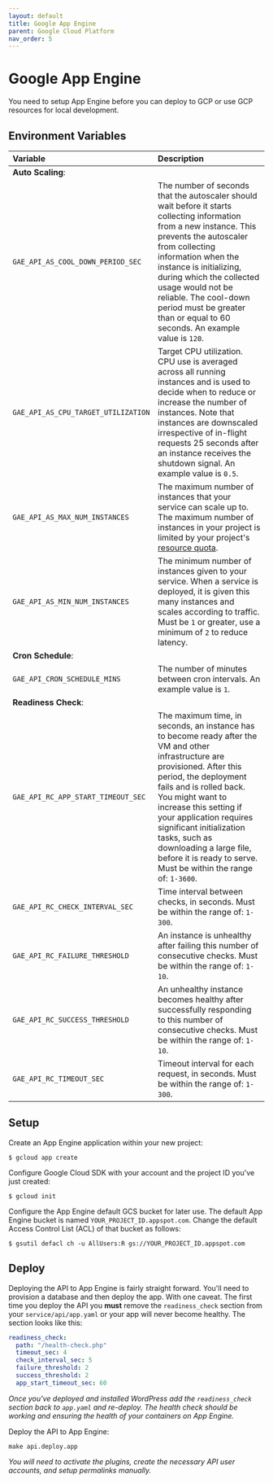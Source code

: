 ```yaml
---
layout: default
title: Google App Engine
parent: Google Cloud Platform
nav_order: 5
---
```


# Google App Engine

You need to setup App Engine before you can deploy to GCP or use GCP resources for local development.

## Environment Variables

| Variable | Description |
| :--- | :--- |
| **Auto Scaling**: |
| `GAE_API_AS_COOL_DOWN_PERIOD_SEC` | The number of seconds that the autoscaler should wait before it starts collecting information from a new instance. This prevents the autoscaler from collecting information when the instance is initializing, during which the collected usage would not be reliable. The cool-down period must be greater than or equal to 60 seconds. An example value is `120`. |
| `GAE_API_AS_CPU_TARGET_UTILIZATION` | Target CPU utilization. CPU use is averaged across all running instances and is used to decide when to reduce or increase the number of instances. Note that instances are downscaled irrespective of in-flight requests 25 seconds after an instance receives the shutdown signal. An example value is `0.5`. |
| `GAE_API_AS_MAX_NUM_INSTANCES` | The maximum number of instances that your service can scale up to. The maximum number of instances in your project is limited by your project's [resource quota](https://cloud.google.com/compute/docs/resource-quotas). |
| `GAE_API_AS_MIN_NUM_INSTANCES` | The minimum number of instances given to your service. When a service is deployed, it is given this many instances and scales according to traffic. Must be `1` or greater, use a minimum of `2` to reduce latency. |
| **Cron Schedule**: |
| `GAE_API_CRON_SCHEDULE_MINS` | The number of minutes between cron intervals. An example value is `1`. |
| **Readiness Check**: |
| `GAE_API_RC_APP_START_TIMEOUT_SEC` | The maximum time, in seconds, an instance has to become ready after the VM and other infrastructure are provisioned. After this period, the deployment fails and is rolled back. You might want to increase this setting if your application requires significant initialization tasks, such as downloading a large file, before it is ready to serve. Must be within the range of: `1-3600`. |
| `GAE_API_RC_CHECK_INTERVAL_SEC` | Time interval between checks, in seconds. Must be within the range of: `1-300`. |
| `GAE_API_RC_FAILURE_THRESHOLD` | An instance is unhealthy after failing this number of consecutive checks. Must be within the range of: `1-10`. |
| `GAE_API_RC_SUCCESS_THRESHOLD` | An unhealthy instance becomes healthy after successfully responding to this number of consecutive checks. Must be within the range of: `1-10`. |
| `GAE_API_RC_TIMEOUT_SEC` | Timeout interval for each request, in seconds. Must be within the range of: `1-300`. |

## Setup

Create an App Engine application within your new project:

```
$ gcloud app create
```

Configure Google Cloud SDK with your account and the project ID you've just created:

```
$ gcloud init
```

Configure the App Engine default GCS bucket for later use. The default App Engine bucket is named `YOUR_PROJECT_ID.appspot.com`. Change the default Access Control List (ACL) of that bucket as follows:

```
$ gsutil defacl ch -u AllUsers:R gs://YOUR_PROJECT_ID.appspot.com
```

## Deploy

Deploying the API to App Engine is fairly straight forward. You'll need to provision a database and then deploy the app. With one caveat. The first time you deploy the API you **must** remove the `readiness_check` section from your `service/api/app.yaml` or your app will never become healthy. The section looks like this:

```yaml
readiness_check:
  path: "/health-check.php"
  timeout_sec: 4
  check_interval_sec: 5
  failure_threshold: 2
  success_threshold: 2
  app_start_timeout_sec: 60
```

_Once you've deployed and installed WordPress add the `readiness_check` section back to `app.yaml` and re-deploy. The health check should be working and ensuring the health of your containers on App Engine._

Deploy the API to App Engine:

```
make api.deploy.app
```

_You will need to activate the plugins, create the necessary API user accounts, and setup permalinks manually._
